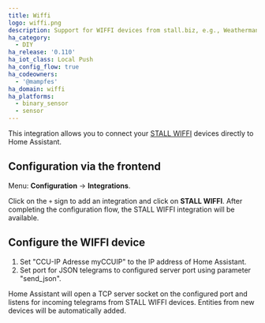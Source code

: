 ```yaml
---
title: Wiffi
logo: wiffi.png
description: Support for WIFFI devices from stall.biz, e.g., Weatherman, Rainyman, ...
ha_category:
  - DIY
ha_release: '0.110'
ha_iot_class: Local Push
ha_config_flow: true
ha_codeowners:
  - '@mampfes'
ha_domain: wiffi
ha_platforms:
  - binary_sensor
  - sensor
---
```


This integration allows you to connect your [STALL WIFFI](https://stall.biz) devices directly to Home Assistant.

## Configuration via the frontend

Menu: **Configuration** -> **Integrations**.

Click on the `+` sign to add an integration and click on **STALL WIFFI**.
After completing the configuration flow, the STALL WIFFI
integration will be available.

## Configure the WIFFI device

1. Set "CCU-IP Adresse myCCUIP" to the IP address of Home Assistant.
2. Set port for JSON telegrams to configured server port using parameter "send_json".

Home Assistant will open a TCP server socket on the configured port and listens for incoming telegrams from STALL WIFFI devices. Entities from new devices will be automatically added.
